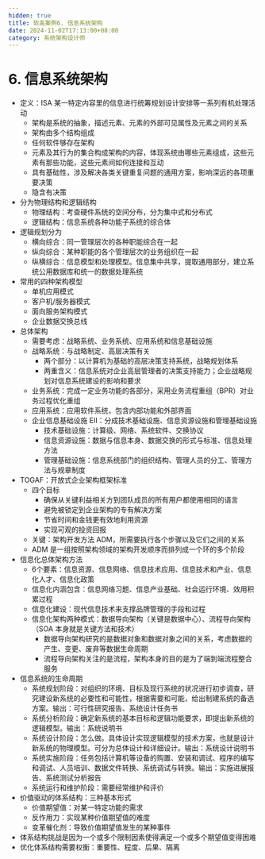 ```yaml
---
hidden: true
title: 软高案例6. 信息系统架构
date: 2024-11-02T17:13:00+08:00
category: 系统架构设计师
---
```

# 6. 信息系统架构

- 定义：ISA 某一特定内容里的信息进行统筹规划设计安排等一系列有机处理活动
  - 架构是系统的抽象，描述元素、元素的外部可见属性及元素之间的关系
  - 架构由多个结构组成
  - 任何软件够存在架构
  - 元素及其行为的集合构成架构的内容，体现系统由哪些元素组成，这些元素有那些功能，这些元素间如何连接和互动
  - 具有基础性，涉及解决各类关键重复问题的通用方案，影响深远的各项重要决策
  - 隐含有决策
- 分为物理结构和逻辑结构
  - 物理结构：考查硬件系统的空间分布，分为集中式和分布式
  - 逻辑结构：信息系统各种功能子系统的综合体
- 逻辑规划分为
  - 横向综合：同一管理层次的各种职能综合在一起
  - 纵向综合：某种职能的各个管理层次的业务组织在一起
  - 纵横综合：信息模型和处理模型。信息集中共享，提取通用部分，建立系统公用数据库和统一的数据处理系统
- 常用的四种架构模型
  - 单机应用模式
  - 客户机/服务器模式
  - 面向服务架构模式
  - 企业数据交换总线
- 总体架构
  - 需要考虑：战略系统、业务系统、应用系统和信息基础设施
  - 战略系统：与战略制定、高层决策有关
    - 两个部分：以计算机为基础的高层决策支持系统，战略规划体系
    - 两重含义：信息系统对企业高层管理者的决策支持能力；企业战略规划对信息系统建设的影响和要求
  - 业务系统：完成一定业务功能的各部分，采用业务流程重组（BPR）对业务过程优化重组
  - 应用系统：应用软件系统，包含内部功能和外部界面
  - 企业信息基础设施 EII：分成技术基础设施、信息资源设施和管理基础设施
    - 技术基础设施：计算级、网络、系统软件、交换协议
    - 信息资源设施：数据与信息本身、数据交换的形式与标准、信息处理方法
    - 管理基础设施：信息系统部门的组织结构、管理人员的分工、管理方法与规章制度
- TOGAF：开放式企业架构框架标准
  - 四个目标
    - 确保从关键利益相关方到团队成员的所有用户都使用相同的语言
    - 避免被锁定到企业架构的专有解决方案
    - 节省时间和金钱更有效地利用资源
    - 实现可观的投资回报
  - 关键：架构开发方法 ADM，所需要执行各个步骤以及它们之间的关系
  - ADM 是一组按照架构领域的架构开发顺序而排列成一个环的多个阶段
- 信息化总体架构方法
  - 6个要素：信息资源、信息网络、信息技术应用、信息技术和产业、信息化人才、信息化政策
  - 信息化内涵包含：信息网络习题、信息产业基础、社会运行环境、效用积累过程
  - 信息化建设：现代信息技术来支撑品牌管理的手段和过程
  - 信息化架构两种模式：数据导向架构（关键是数据中心）、流程导向架构（SOA 本身就是关键方法和技术）
    - 数据导向架构研究的是数据对象和数据对象之间的关系，考虑数据的产生、变更、废弃等数据生命周期
    - 流程导向架构关注的是流程，架构本身的目的是为了端到端流程整合服务
- 信息系统的生命周期
  - 系统规划阶段：对组织的环境、目标及现行系统的状况进行初步调查，研究建设新系统的必要性和可能性，根据需要和可能，给出制建系统的备选方案。输出：可行性研究报告、系统设计任务书
  - 系统分析阶段：确定新系统的基本目标和逻辑功能要求，即提出新系统的逻辑模型。输出：系统说明书
  - 系统设计阶段：怎么做。具体设计实现逻辑模型的技术方案，也就是设计新系统的物理模型。可分为总体设计和详细设计。输出：系统设计说明书
  - 系统实施阶段：任务包括计算机等设备的购置、安装和调试、程序的编写和调试、人员培训、数据文件转换、系统调试与转换。输出：实施进展报告、系统测试分析报告
  - 系统运行和维护阶段：需要经常维护和评价
- 价值驱动的体系结构：三种基本形式
  - 价值期望值：对某一特定功能的需求
  - 反作用力：实现某种价值期望值的难度
  - 变革催化剂：导致价值期望值发生的某种事件
- 体系结构挑战是因为一个或多个限制因素使得满足一个或多个期望值变得困难
- 优化体系结构需要权衡：重要性、程度、后果、隔离
